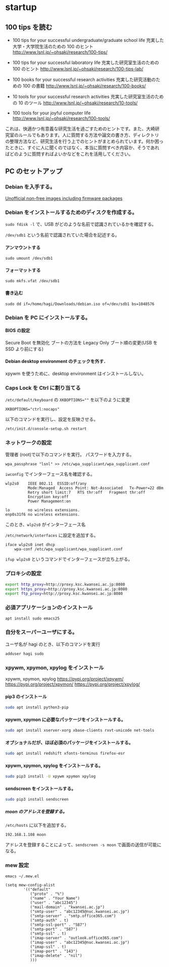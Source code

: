 # startup

## 100 tips を読む

* 100 tips for your successful undergraduate/graduate school life 
充実した大学・大学院生活のための 100 のヒント
http://www.lsnl.jp/~ohsaki/research/100-tips/

* 100 tips for your successful laboratory life 
充実した研究室生活のための 100 のヒント
http://www.lsnl.jp/~ohsaki/research/100-tips-lab/

- 100 books for your successful research activities 
充実した研究活動のための 100 の書籍
http://www.lsnl.jp/~ohsaki/research/100-books/

-  10 tools for your successful research activities 
充実した研究室生活のための 10 のツール 
http://www.lsnl.jp/~ohsaki/research/10-tools/

-  100 tools for your joyful computer life 
http://www.lsnl.jp/~ohsaki/research/100-tools/

これは、快適かつ有意義な研究生活を過ごすためのヒントです。また、大崎研
究室のルールでもあります。人に質問する方法や論文の書き方、ディレクトリ
の整理方法など、研究生活を行う上でのヒントがまとめられています。何か困っ
たときに、すぐに人に聞くのではなく、本当に質問すべき内容か、そうであれ
ばどのように質問すればよいかなどをこれを活用してください。

## PC のセットアップ

### Debian を入手する。

[Unofficial non-free images including firmware packages](http://cdimage.debian.org/cdimage/unofficial/non-free/cd-including-firmware/)

### Debian をインストールするためのディスクを作成する。

`sudo fdisk -l` で、USB がどのような名前で認識されているかを確認する。

`/dev/sdb1` という名前で認識されていた場合を記述する。

#### アンマウントする

`sudo umount /dev/sdb1`

#### フォーマットする

`sudo mkfs.vfat /dev/sdb1`

#### 書き込む

`sudo dd if=/home/hagi/Downloads/debian.iso of=/dev/sdb1 bs=1048576`

### Debian を PC にインストールする。

#### BIOS の設定

Secure Boot を無効化
ブートの方法を Legacy Only
ブート順の変更(USB を SSD より前にする)

#### Debian desktop environment のチェックを外す．

xpywm を使うために、desktop environment はインストールしない。

### Caps Lock を Ctrl に割り当てる

`/etc/default/keyboard` の `XKBOPTIONS=""` を以下のように変更

```
XKBOPTIONS="ctrl:nocaps"
```

以下のコマンドを実行し、設定を反映させる。

```bash
/etc/init.d/console-setup.sh restart
```

### ネットワークの設定

管理者 (root)で以下のコマンドを実行。
パスワードを入力する。

```
wpa_passphrase "lsnl" >> /etc/wpa_supplicant/wpa_supplicant.conf
```

`iwconfig` でインターフェース名を確認する。

```
wlp2s0    IEEE 802.11  ESSID:off/any
          Mode:Managed  Access Point: Not-Associated   Tx-Power=22 dBm
          Retry short limit:7   RTS thr:off   Fragment thr:off
          Encryption key:off
          Power Management:on

lo        no wireless extensions.
enp0s31f6 no wireless extensions.
```

このとき、`wlp2s0` がインターフェース名

`/etc/network/interfaces` に設定を追加する。

```
iface wlp2s0 inet dhcp
	wpa-conf /etc/wpa_supplicant/wpa_supplicant.conf
```

`ifup wlp2s0` というコマンドでインターフェースが立ち上がる。

### プロキシの設定

```bash
export http_proxy=http://proxy.ksc.kwansei.ac.jp:8080
export https_proxy=http://proxy.ksc.kwansei.ac.jp:8080
export ftp_proxy=http://proxy.ksc.kwansei.ac.jp:8080
```

### 必須アプリケーションのインストール

```bash
apt install sudo emacs25
```

### 自分をスーパーユーザにする。

ユーザ名が hagi のとき、以下のコマンドを実行

```bash
adduser hagi sudo
```

### xpywm, xpymon, xpylog をインストール

xpywm, xpymon, xpylog
https://pypi.org/project/xpywm/
https://pypi.org/project/xpymon/
https://pypi.org/project/xpylog/

#### pip3 のインストール

```bash
sudo apt install python3-pip
```

#### xpywm, xpymon に必要なパッケージをインストールする。

```bash
sudo apt install xserver-xorg xbase-clients rxvt-unicode net-tools
```

#### オプショナルだが、ほぼ必須のパッケージをインストールする。

```bash
sudo apt install redshift xfonts-terminus firefox-esr
```

#### xpywm, xpymon, xpylog をインストールする。

```bash
sudo pip3 install -U xpywm xpymon xpylog
```

#### sendscreen をインストールする。

```bash
sudo pip3 install sendscreen
```

##### moon のアドレスを登録する。

`/etc/hosts` に以下を追加する。

```
192.168.1.108 moon
```

アドレスを登録することによって、`sendscreen -s moon` で画面の送信が可能になる。

### mew 設定

```bash
emacs ~/.mew.el
```

```elisp
(setq mew-config-alist
        '(("default"
           ("proto" . "%")
           ("name" . "Your Name")
           ("user" . "abc12345")
           ("mail-domain" . "kwansei.ac.jp")
           ("smtp-user" . "abc12345@nuc.kwansei.ac.jp")
           ("smtp-server" . "smtp.office365.com")
           ("smtp-auth" . t)
           ("smtp-ssl-port" . "587")
           ("smtp-port" . "587")
           ("smtp-ssl" . t)
           ("imap-server" . "outlook.office365.com")
           ("imap-user" . "abc12345@nuc.kwansei.ac.jp")
           ("imap-ssl" . t)
           ("imap-port" . "143")
           ("imap-delete" . "nil")
           )))
```
